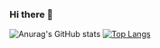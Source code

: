 ### Hi there 👋

![Anurag's GitHub stats](https://github-readme-stats.vercel.app/api?username=mehdirazanaqvi&show_icons=true&theme=transparent)
[![Top Langs](https://github-readme-stats.vercel.app/api/top-langs/?username=mehdirazanaqvi)](https://github.com/anuraghazra/github-readme-stats)
